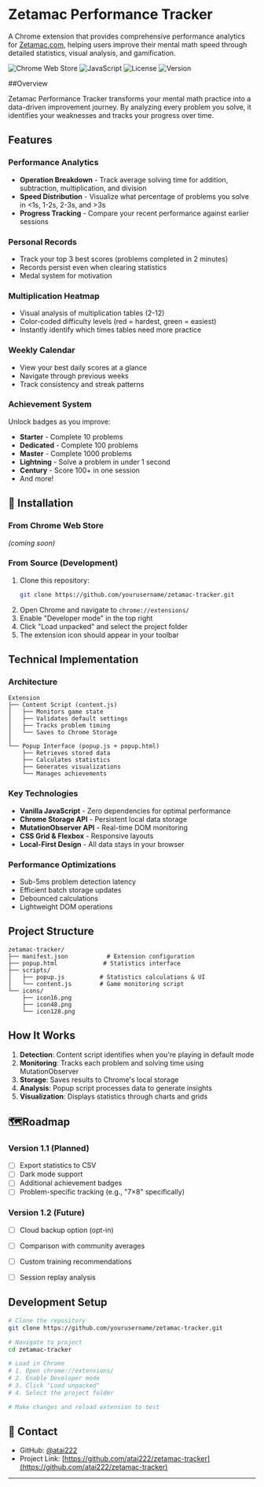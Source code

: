 # Zetamac Performance Tracker

A Chrome extension that provides comprehensive performance analytics for [Zetamac.com](https://arithmetic.zetamac.com), helping users improve their mental math speed through detailed statistics, visual analysis, and gamification.

![Chrome Web Store](https://img.shields.io/badge/Chrome-Extension-4285F4?logo=google-chrome&logoColor=white)
![JavaScript](https://img.shields.io/badge/JavaScript-ES6+-F7DF1E?logo=javascript&logoColor=black)
![License](https://img.shields.io/badge/License-MIT-green)
![Version](https://img.shields.io/badge/Version-1.0.0-blue)

##Overview

Zetamac Performance Tracker transforms your mental math practice into a data-driven improvement journey. By analyzing every problem you solve, it identifies your weaknesses and tracks your progress over time.


## Features

### **Performance Analytics**
- **Operation Breakdown** - Track average solving time for addition, subtraction, multiplication, and division
- **Speed Distribution** - Visualize what percentage of problems you solve in <1s, 1-2s, 2-3s, and >3s
- **Progress Tracking** - Compare your recent performance against earlier sessions

### **Personal Records**
- Track your top 3 best scores (problems completed in 2 minutes)
- Records persist even when clearing statistics
- Medal system for motivation

### **Multiplication Heatmap**
- Visual analysis of multiplication tables (2-12)
- Color-coded difficulty levels (red = hardest, green = easiest)
- Instantly identify which times tables need more practice

### **Weekly Calendar**
- View your best daily scores at a glance
- Navigate through previous weeks
- Track consistency and streak patterns

### **Achievement System**
Unlock badges as you improve:
- **Starter** - Complete 10 problems
- **Dedicated** - Complete 100 problems  
- **Master** - Complete 1000 problems
- **Lightning** - Solve a problem in under 1 second
- **Century** - Score 100+ in one session
- And more!

## 🚀 Installation

### From Chrome Web Store

*(coming soon)*


### From Source (Development)
1. Clone this repository:
   ```bash
   git clone https://github.com/yourusername/zetamac-tracker.git
   ```
2. Open Chrome and navigate to `chrome://extensions/`
3. Enable "Developer mode" in the top right
4. Click "Load unpacked" and select the project folder
5. The extension icon should appear in your toolbar


## Technical Implementation

### Architecture
```
Extension
├── Content Script (content.js)
│   ├── Monitors game state
│   ├── Validates default settings
│   ├── Tracks problem timing
│   └── Saves to Chrome Storage
│
└── Popup Interface (popup.js + popup.html)
    ├── Retrieves stored data
    ├── Calculates statistics
    ├── Generates visualizations
    └── Manages achievements
```

### Key Technologies
- **Vanilla JavaScript** - Zero dependencies for optimal performance
- **Chrome Storage API** - Persistent local data storage
- **MutationObserver API** - Real-time DOM monitoring
- **CSS Grid & Flexbox** - Responsive layouts
- **Local-First Design** - All data stays in your browser

### Performance Optimizations
- Sub-5ms problem detection latency
- Efficient batch storage updates
- Debounced calculations
- Lightweight DOM operations


## Project Structure

```
zetamac-tracker/
├── manifest.json           # Extension configuration
├── popup.html             # Statistics interface
├── scripts/
│   ├── popup.js          # Statistics calculations & UI
│   └── content.js        # Game monitoring script
└── icons/
    ├── icon16.png
    ├── icon48.png
    └── icon128.png
```

## How It Works

1. **Detection**: Content script identifies when you're playing in default mode
2. **Monitoring**: Tracks each problem and solving time using MutationObserver
3. **Storage**: Saves results to Chrome's local storage
4. **Analysis**: Popup script processes data to generate insights
5. **Visualization**: Displays statistics through charts and grids


## 🗺Roadmap

### Version 1.1 (Planned)
- [ ] Export statistics to CSV
- [ ] Dark mode support
- [ ] Additional achievement badges
- [ ] Problem-specific tracking (e.g., "7×8" specifically)

### Version 1.2 (Future)
- [ ] Cloud backup option (opt-in)
- [ ] Comparison with community averages
- [ ] Custom training recommendations
- [ ] Session replay analysis


## Development Setup

```bash
# Clone the repository
git clone https://github.com/yourusername/zetamac-tracker.git

# Navigate to project
cd zetamac-tracker

# Load in Chrome
# 1. Open chrome://extensions/
# 2. Enable Developer mode
# 3. Click "Load unpacked"
# 4. Select the project folder

# Make changes and reload extension to test
```




## 📧 Contact

- GitHub: [@atai222](https://github.com/atai222)
- Project Link: [https://github.com/atai222/zetamac-tracker](https://github.com/atai222/zetamac-tracker)

---

